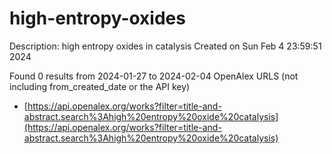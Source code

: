 # high-entropy-oxides
Description: high entropy oxides in catalysis
Created on Sun Feb  4 23:59:51 2024

Found 0 results from 2024-01-27 to 2024-02-04
OpenAlex URLS (not including from_created_date or the API key)
- [https://api.openalex.org/works?filter=title-and-abstract.search%3Ahigh%20entropy%20oxide%20catalysis](https://api.openalex.org/works?filter=title-and-abstract.search%3Ahigh%20entropy%20oxide%20catalysis)

